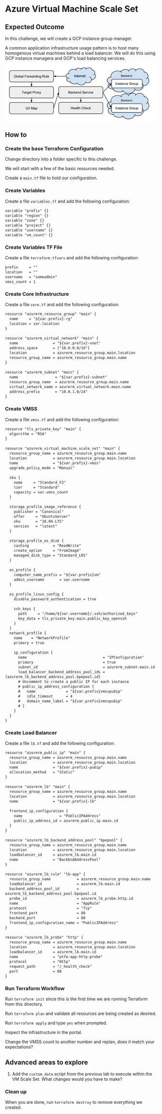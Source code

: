 # Azure Virtual Machine Scale Set

## Expected Outcome

In this challenge, we will create a GCP instance group manager.

A common application infrastructure usage pattern is to host many homogenous virtual machines behind a load balancer.  We will do this using GCP instance managera and GCP's load balancing services.

![](./images/diagram.png)

## How to

### Create the base Terraform Configuration

Change directory into a folder specific to this challenge.


We will start with a few of the basic resources needed.

Create a `main.tf` file to hold our configuration.

### Create Variables

Create a file `variables.tf` and add the following configuration:

```hcl
variable "prefix" {}
variable "region" {}
variable "zone" {}
variable "project" {}
variable "username" {}
variable "vm_count" {}

```

### Create Variables TF File

Create a file `terraform.tfvars` and add the following configuration:

```hcl
prefix     = ""
location   = ""
username   = "someadmin"
vmss_count = 1
```

### Create Core Infrastructure

Create a file `core.tf` and add the following configuration:

```hcl
resource "azurerm_resource_group" "main" {
  name     = "${var.prefix}-rg"
  location = var.location
}

resource "azurerm_virtual_network" "main" {
  name                = "${var.prefix}-vnet"
  address_space       = ["10.0.0.0/16"]
  location            = azurerm_resource_group.main.location
  resource_group_name = azurerm_resource_group.main.name
}

resource "azurerm_subnet" "main" {
  name                 = "${var.prefix}-subnet"
  resource_group_name  = azurerm_resource_group.main.name
  virtual_network_name = azurerm_virtual_network.main.name
  address_prefix       = "10.0.1.0/24"
}
```

### Create VMSS

Create a file `vmss.tf` and add the following configuration:

```hcl
resource "tls_private_key" "main" {
  algorithm = "RSA"
}

resource "azurerm_virtual_machine_scale_set" "main" {
  resource_group_name = azurerm_resource_group.main.name
  location            = azurerm_resource_group.main.location
  name                = "${var.prefix}-vmss"
  upgrade_policy_mode = "Manual"

  sku {
    name     = "Standard_F2"
    tier     = "Standard"
    capacity = var.vmss_count
  }

  storage_profile_image_reference {
    publisher = "Canonical"
    offer     = "UbuntuServer"
    sku       = "18.04-LTS"
    version   = "latest"
  }

  storage_profile_os_disk {
    caching           = "ReadWrite"
    create_option     = "FromImage"
    managed_disk_type = "Standard_LRS"
  }

  os_profile {
    computer_name_prefix = "${var.prefix}vm"
    admin_username       = var.username
  }

  os_profile_linux_config {
    disable_password_authentication = true

    ssh_keys {
      path     = "/home/${var.username}/.ssh/authorized_keys"
      key_data = tls_private_key.main.public_key_openssh
    }
  }
  network_profile {
    name    = "NetworkProfile"
    primary = true

    ip_configuration {
      name                                   = "IPConfiguration"
      primary                                = true
      subnet_id                              = azurerm_subnet.main.id
      load_balancer_backend_address_pool_ids = [azurerm_lb_backend_address_pool.bpepool.id]
      # Uncomment to create a public IP for each instance
      # public_ip_address_configuration {
      #   name              = "${var.prefix}vmsspubip"
      #   idle_timeout      = 4
      #   domain_name_label = "${var.prefix}vmsspubip"
      # }
    }
  }
}
```

### Create Load Balancer

Create a file `lb.tf` and add the following configuration:

```hcl
resource "azurerm_public_ip" "main" {
  resource_group_name = azurerm_resource_group.main.name
  location            = azurerm_resource_group.main.location
  name                = "${var.prefix}-pubip"
  allocation_method   = "Static"
}

resource "azurerm_lb" "main" {
  resource_group_name = azurerm_resource_group.main.name
  location            = azurerm_resource_group.main.location
  name                = "${var.prefix}-lb"

  frontend_ip_configuration {
    name                 = "PublicIPAddress"
    public_ip_address_id = azurerm_public_ip.main.id
  }
}

resource "azurerm_lb_backend_address_pool" "bpepool" {
  resource_group_name = azurerm_resource_group.main.name
  location            = azurerm_resource_group.main.location
  loadbalancer_id     = azurerm_lb.main.id
  name                = "BackEndAddressPool"
}

resource "azurerm_lb_rule" "lb-app" {
  resource_group_name            = azurerm_resource_group.main.name
  loadbalancer_id                = azurerm_lb.main.id
  backend_address_pool_id        = azurerm_lb_backend_address_pool.bpepool.id
  probe_id                       = azurerm_lb_probe.http.id
  name                           = "AppRule"
  protocol                       = "Tcp"
  frontend_port                  = 80
  backend_port                   = 80
  frontend_ip_configuration_name = "PublicIPAddress"
}

resource "azurerm_lb_probe" "http" {
  resource_group_name = azurerm_resource_group.main.name
  location            = azurerm_resource_group.main.location
  loadbalancer_id     = azurerm_lb.main.id
  name                = "ptfe-app-http-probe"
  protocol            = "Http"
  request_path        = "/_health_check"
  port                = 80
}
```

### Run Terraform Workflow

Run `terraform init` since this is the first time we are running Terraform from this directory.

Run `terraform plan` and validate all resources are being created as desired.

Run `terraform apply` and type `yes` when prompted.

Inspect the infrastructure in the portal.

Change the VMSS count to another number and replan, does it match your expectations?

## Advanced areas to explore

1. Add the `custom_data` script from the previous lab to execute within the VM Scale Set. What changes would you have to make?

### Clean up

When you are done, run `terraform destroy` to remove everything we created.
